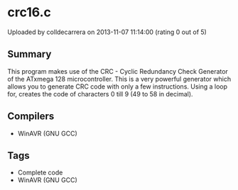 # crc16.c

Uploaded by colldecarrera on 2013-11-07 11:14:00 (rating 0 out of 5)

## Summary

This program makes use of the CRC - Cyclic Redundancy Check Generator of the ATxmega 128 microcontroller. This is a very powerful generator which allows you to generate CRC code with only a few instructions. Using a loop for, creates the code of characters 0 till 9 (49 to 58 in decimal).

## Compilers

- WinAVR (GNU GCC)

## Tags

- Complete code
- WinAVR (GNU GCC)

